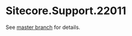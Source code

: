 # Sitecore.Support.22011

See [master branch](https://github.com/sitecoresupport/Sitecore.Support.22011) for details.